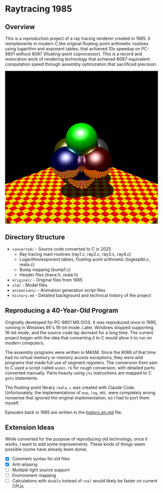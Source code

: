 # Raytracing 1985

## Overview

This is a reproduction project of a ray tracing renderer created in 1985.
It reimplements in modern C the original floating-point arithmetic routines using logarithm and exponent tables,
that achieved 10x speedup on PC-9801 without 8087 (floating-point coprocessor).
This is a record and restoration work of rendering technology that achieved 8087-equivalent computation speed
through assembly optimization that sacrificed precision.

![](gallery/obje.png)

## Directory Structure

- `converted/` - Source code converted to C in 2025
  - Ray tracing main routines (ray1.c, ray2.c, ray3.c, ray4.c)
  - Logarithm/exponent tables, floating-point arithmetic (logexptbl.c, reala.c)
  - Bump mapping (bump1.c)
  - Header files (trace.h, reala.h)
- `original/` - Original files from 1985
- `sld/` - Model files
- `animations/` - Animation generation script files
- `history.md` - Detailed background and technical history of the project

## Reproducing a 40-Year-Old Program

Originally developed for PC-9801 MS-DOS.
It was reproduced once in 1995, running in Windows 95's 16-bit mode.
Later, Windows stopped supporting 16-bit mode,
and the source code lay dormant for a long time. The current project began
with the idea that converting it to C would allow it to run on modern computers.

The assembly programs were written in MASM.  Since the 8086 of that time
had no virtual memory or memory access exceptions,
they were wild programs that made full use of segment registers.
The conversion from asm to C used a script called `asm2c.rb` for rough conversion,
with detailed parts converted manually. Parts heavily using `jnz` instructions
are mapped to C `goto` statements.

The floating-point library `reala.c` was created with Claude Code.
Unfortunately, the implementations of `exp`, `log`, etc. were completely wrong nonsense
that ignored the original implementation, so I had to port them myself.

Episodes back in 1985 are written in the [history_en.md](history_en.md) file.

## Extension Ideas

While converted for the purpose of reproducing old technology, once it works,
I want to add some improvements. These kinds of things seem possible
(some have already been done).

- [x] Comment syntax for sld files
- [x] Anti-aliasing
- [ ] Multiple light source support
- [ ] Environment mapping
- [ ] Calculations with `double` instead of `real` would likely be faster on current CPUs
